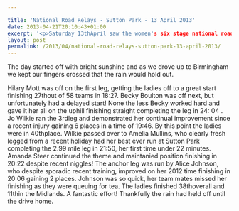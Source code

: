 ```yaml
---

title: 'National Road Relays - Sutton Park - 13 April 2013'
date: 2013-04-21T20:10:43+01:00
excerpt: '<p>Saturday 13thApril saw the women's six stage national road relays at the beautiful Sutton Park. As the Midland road relays were cancelled due to snow, this event also included the Midlands six stage.</p>'
layout: post
permalink: /2013/04/national-road-relays-sutton-park-13-april-2013/
---
```

The day started off with bright sunshine and as we drove up to Birmingham we kept our fingers crossed that the rain would hold out.

Hilary Mott was off on the first leg, getting the ladies off to a great start finishing 27thout of 58 teams in 18:27. Becky Boulton was off next, but unfortunately had a delayed start! None the less Becky worked hard and gave it her all on the uphill finishing straight completing the leg in 24: 04 . Jo Wilkie ran the 3rdleg and demonstrated her continual improvement since a recent injury gaining 6 places in a time of 19:46. By this point the ladies were in 40thplace. Wilkie passed over to Amelia Mullins, who clearly fresh legged from a recent holiday had her best ever run at Sutton Park completing the 2.99 mile leg in 21:50, her first time under 22 minutes. Amanda Steer continued the theme and maintanied position finishing in 20:22 despite recent niggles! The anchor leg was run by Alice Johnson, who despite sporadic recent training, improved on her 2012 time finishing in 20:06 gaining 2 places. Johnson was so quick, her team mates missed her finishing as they were queuing for tea. The ladies finished 38thoverall and 11thin the Midlands. A fantastic effort! Thankfully the rain had held off until the drive home.